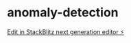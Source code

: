 # anomaly-detection

[Edit in StackBlitz next generation editor ⚡️](https://stackblitz.com/~/github.com/lodry15/anomaly-detection)